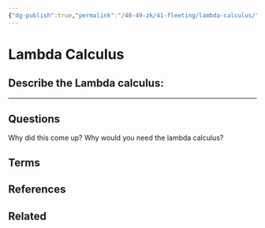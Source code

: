 ```yaml
---
{"dg-publish":true,"permalink":"/40-49-zk/41-fleeting/lambda-calculus/","tags":["type/fleeting"],"created":"2023-08-13T12:26:18.000-05:00","updated":"2023-09-05T14:23:49.231-05:00"}
---
```


# Lambda Calculus
## Describe the Lambda calculus:


---
## Questions
Why did this come up?
Why would you need the lambda calculus?
## Terms
## References
## Related